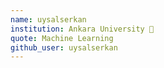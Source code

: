 ```yaml
---
name: uysalserkan
institution: Ankara University 🚩
quote: Machine Learning
github_user: uysalserkan
---
```

